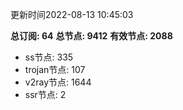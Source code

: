 更新时间2022-08-13 10:45:03

**总订阅: 64**
**总节点: 9412**
**有效节点: 2088**
- ss节点: 335
- trojan节点: 107
- v2ray节点: 1644
- ssr节点: 2
